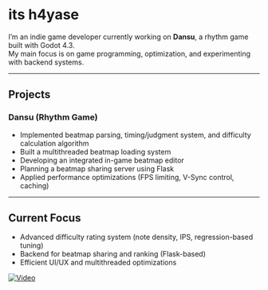 #  its h4yase

I’m an indie game developer currently working on **Dansu**, a rhythm game built with Godot 4.3.  
My main focus is on game programming, optimization, and experimenting with backend systems.  

---

## Projects
### Dansu (Rhythm Game)
- Implemented beatmap parsing, timing/judgment system, and difficulty calculation algorithm
- Built a multithreaded beatmap loading system
- Developing an integrated in-game beatmap editor
- Planning a beatmap sharing server using Flask
- Applied performance optimizations (FPS limiting, V-Sync control, caching)

---

## Current Focus
- Advanced difficulty rating system (note density, IPS, regression-based tuning)  
- Backend for beatmap sharing and ranking (Flask-based)  
- Efficient UI/UX and multithreaded optimizations

[![Video](https://img.youtube.com/vi/xgMJnZfRtF8/0.jpg)](https://youtu.be/xgMJnZfRtF8)